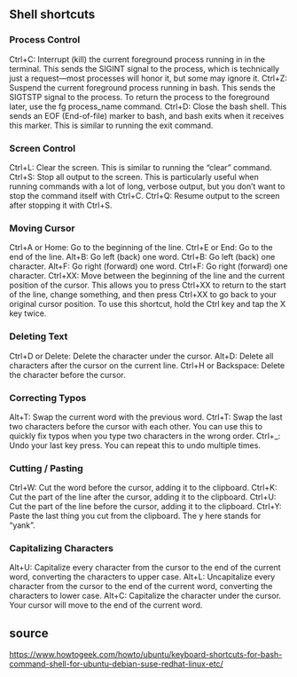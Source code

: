 

## Shell shortcuts

### Process Control
Ctrl+C: Interrupt (kill) the current foreground process running in in the terminal. This sends the SIGINT signal to the process, which is technically just a request—most processes will honor it, but some may ignore it.
Ctrl+Z: Suspend the current foreground process running in bash. This sends the SIGTSTP signal to the process. To return the process to the foreground later, use the fg process_name command.
Ctrl+D: Close the bash shell. This sends an EOF (End-of-file) marker to bash, and bash exits when it receives this marker. This is similar to running the exit command.



### Screen Control
Ctrl+L: Clear the screen. This is similar to running the “clear” command.
Ctrl+S: Stop all output to the screen. This is particularly useful when running commands with a lot of long, verbose output, but you don’t want to stop the command itself with Ctrl+C.
Ctrl+Q: Resume output to the screen after stopping it with Ctrl+S.

### Moving Cursor
Ctrl+A or Home: Go to the beginning of the line.
Ctrl+E or End: Go to the end of the line.
Alt+B: Go left (back) one word.
Ctrl+B: Go left (back) one character.
Alt+F: Go right (forward) one word.
Ctrl+F: Go right (forward) one character.
Ctrl+XX: Move between the beginning of the line and the current position of the cursor. This allows you to press Ctrl+XX to return to the start of the line, change something, and then press Ctrl+XX to go back to your original cursor position. To use this shortcut, hold the Ctrl key and tap the X key twice.

### Deleting Text
Ctrl+D or Delete: Delete the character under the cursor.
Alt+D: Delete all characters after the cursor on the current line.
Ctrl+H or Backspace: Delete the character before the cursor.


### Correcting Typos
Alt+T: Swap the current word with the previous word.
Ctrl+T: Swap the last two characters before the cursor with each other. You can use this to quickly fix typos when you type two characters in the wrong order.
Ctrl+\_: Undo your last key press. You can repeat this to undo multiple times.

### Cutting / Pasting
Ctrl+W: Cut the word before the cursor, adding it to the clipboard.
Ctrl+K: Cut the part of the line after the cursor, adding it to the clipboard.
Ctrl+U: Cut the part of the line before the cursor, adding it to the clipboard.
Ctrl+Y: Paste the last thing you cut from the clipboard. The y here stands for “yank”.

### Capitalizing Characters
Alt+U: Capitalize every character from the cursor to the end of the current word, converting the characters to upper case.
Alt+L: Uncapitalize every character from the cursor to the end of the current word, converting the characters to lower case.
Alt+C: Capitalize the character under the cursor. Your cursor will move to the end of the current word.

## source
https://www.howtogeek.com/howto/ubuntu/keyboard-shortcuts-for-bash-command-shell-for-ubuntu-debian-suse-redhat-linux-etc/
